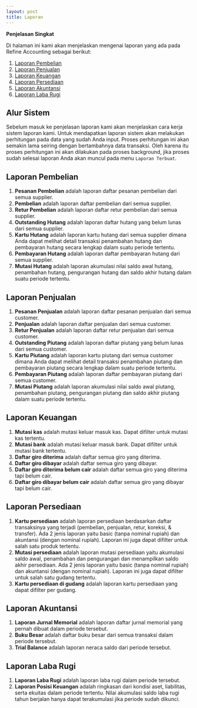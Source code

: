 ```yaml
---
layout: post
title: Laporan
---
```


**Penjelasan Singkat**

Di halaman ini kami akan menjelaskan mengenai laporan yang ada pada Refine Accounting sebagai berikut:

1. [Laporan Pembelian](#laporan-pembelian)
1. [Laporan Penjualan](#laporan-penjualan)
1. [Laporan Keuangan](#laporan-keuangan)
1. [Laporan Persediaan](#laporan-persediaan)
1. [Laporan Akuntansi](#laporan-akuntansi)
1. [Laporan Laba Rugi](#laporan-laba-rugi)

## Alur Sistem

Sebelum masuk ke penjelasan laporan kami akan menjelaskan cara kerja sistem laporan kami. Untuk mendapatkan laporan sistem akan melakukan perhitungan pada data yang sudah Anda input. Proses perhitungan ini akan semakin lama seiring dengan bertambahnya data transaksi. Oleh karena itu proses perhitungan ini akan dilakukan pada proses background, jika proses sudah selesai laporan Anda akan muncul pada menu `Laporan Terbuat`.

## Laporan Pembelian

1. **Pesanan Pembelian** adalah laporan daftar pesanan pembelian dari semua supplier.
1. **Pembelian** adalah laporan daftar pembelian dari semua supplier.
1. **Retur Pembelian** adalah laporan daftar retur pembelian dari semua supplier.
1. **Outstanding Hutang** adalah laporan daftar hutang yang belum lunas dari semua supplier.
1. **Kartu Hutang** adalah laporan kartu hutang dari semua supplier dimana Anda dapat melihat detail transaksi penambahan hutang dan pembayaran hutang secara lengkap dalam suatu periode tertentu.
1. **Pembayaran Hutang** adalah laporan daftar pembayaran hutang dari semua supplier.
1. **Mutasi Hutang** adalah laporan akumulasi nilai saldo awal hutang, penambahan hutang, pengurangan hutang dan saldo akhir hutang dalam suatu periode tertentu.

## Laporan Penjualan

1. **Pesanan Penjualan** adalah laporan daftar pesanan penjualan dari semua customer.
1. **Penjualan** adalah laporan daftar penjualan dari semua customer.
1. **Retur Penjualan** adalah laporan daftar retur penjualan dari semua customer.
1. **Outstanding Piutang** adalah laporan daftar piutang yang belum lunas dari semua customer.
1. **Kartu Piutang** adalah laporan kartu piutang dari semua customer dimana Anda dapat melihat detail transaksi penambahan piutang dan pembayaran piutang secara lengkap dalam suatu periode tertentu.
1. **Pembayaran Piutang** adalah laporan daftar pembayaran piutang dari semua customer.
1. **Mutasi Piutang** adalah laporan akumulasi nilai saldo awal piutang, penambahan piutang, pengurangan piutang dan saldo akhir piutang dalam suatu periode tertentu.

## Laporan Keuangan

1. **Mutasi kas** adalah mutasi keluar masuk kas. Dapat difilter untuk mutasi kas tertentu.
1. **Mutasi bank** adalah mutasi keluar masuk bank. Dapat difilter untuk mutasi bank tertentu.
1. **Daftar giro diterima** adalah daftar semua giro yang diterima.
1. **Daftar giro dibayar** adalah daftar semua giro yang dibayar.
1. **Daftar giro diterima belum cair** adalah daftar semua giro yang diterima tapi belum cair.
1. **Daftar giro dibayar belum cair** adalah daftar semua giro yang dibayar tapi belum cair.

## Laporan Persediaan

1. **Kartu persediaan** adalah laporan persediaan berdasarkan daftar transaksinya yang terjadi (pembelian, penjualan, retur, koreksi, & transfer). Ada 2 jenis laporan yaitu basic (tanpa nominal rupiah) dan akuntansi (dengan nominal rupiah). Laporan ini juga dapat difilter untuk salah satu produk tertentu.
1. **Mutasi persediaan** adalah laporan mutasi persediaan yaitu akumulasi saldo awal, penambahan dan pengurangan dan menampilkan saldo akhir persediaan. Ada 2 jenis laporan yaitu basic (tanpa nominal rupiah) dan akuntansi (dengan nominal rupiah). Laporan ini juga dapat difilter untuk salah satu gudang tertentu.
1. **Kartu persediaan di gudang** adalah laporan kartu persediaan yang dapat difilter per gudang.

## Laporan Akuntansi

1. **Laporan Jurnal Memorial** adalah laporan daftar jurnal memorial yang pernah dibuat dalam periode tersebut.
1. **Buku Besar** adalah daftar buku besar dari semua transaksi dalam periode tersebut.
1. **Trial Balance** adalah laporan neraca saldo dari periode tersebut.

## Laporan Laba Rugi

1. **Laporan Laba Rugi** adalah laporan laba rugi dalam periode tersebut.
1. **Laporan Posisi Keuangan** adalah ringkasan dari kondisi aset, liabilitas, serta ekuitas dalam periode tertentu. Nilai akumulasi saldo laba rugi tahun berjalan hanya dapat terakumulasi jika periode sudah dikunci.
